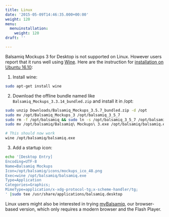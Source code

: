```yaml
---
title: Linux
date: '2015-05-09T14:46:35.000+00:00'
weight: 120
menu:
  menuinstallation:
    weight: 120
draft: ''

---
```

Balsamiq Mockups 3 for Desktop is not supported on Linux.  However users report that it runs well using [Wine](https://www.winehq.org/). Here are the instruction for [installation on Ubuntu 16.10](https://docs.google.com/spreadsheets/d/1kLIYKYRsan_nvqGSZF-xJNxMkivH7uNdd6F-xY0hAUM):

1. Install wine:

```bash
sudo apt-get install wine
```

2. Download the offline bundle named like `Balsamiq_Mockups_3.3.14_bundled.zip` and install it in /opt:

```bash
sudo unzip Downloads/Balsamiq_Mockups_3.5.7_bundled.zip -d /opt
sudo mv /opt/Balsamiq_Mockups_3 /opt/balsamiq_3_5_7
sudo rm -f /opt/balsamiq && sudo ln -s /opt/balsamiq_3_5_7 /opt/balsamiq
sudo mv /opt/balsamiq/Balsamiq\ Mockups\ 3.exe /opt/balsamiq/balsamiq.exe

# This should now work
wine /opt/balsamiq/balsamiq.exe
```

3. Add a startup icon:
```bash
echo '[Desktop Entry]
Encoding=UTF-8
Name=Balsamiq Mockups
Icon=/opt/balsamiq/icons/mockups_ico_48.png
Exec=wine /opt/balsamiq/balsamiq.exe
Type=Application
Categories=Graphics;
MimeType=application/x-xdg-protocol-tg;x-scheme-handler/tg;
' |sudo tee /usr/share/applications/balsamiq.desktop
```

Linux users might also be interested in trying [myBalsamiq](https://balsamiq.com/products/mockups/mybalsamiq), our browser-based version, which only requires a modern browser and the Flash Player.


